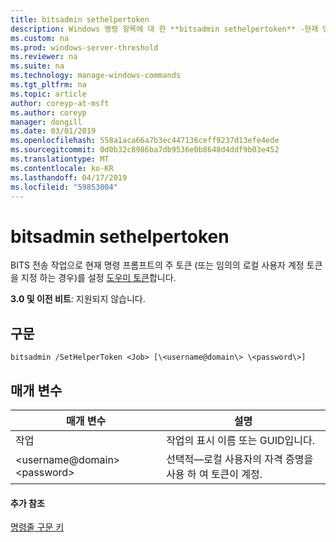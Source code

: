 ```yaml
---
title: bitsadmin sethelpertoken
description: Windows 명령 항목에 대 한 **bitsadmin sethelpertoken** -현재 명령 프롬프트의 주 토큰 (또는 임의의 로컬 사용자 계정 토큰을 지정 하는 경우)는 BITS 전송 작업의 도우미 토큰으로 설정 합니다.
ms.custom: na
ms.prod: windows-server-threshold
ms.reviewer: na
ms.suite: na
ms.technology: manage-windows-commands
ms.tgt_pltfrm: na
ms.topic: article
author: coreyp-at-msft
ms.author: coreyp
manager: dongill
ms.date: 03/01/2019
ms.openlocfilehash: 558a1aca66a7b3ec447136ceff9237d13efe4ede
ms.sourcegitcommit: 0d0b32c8986ba7db9536e0b8648d4ddf9b03e452
ms.translationtype: MT
ms.contentlocale: ko-KR
ms.lasthandoff: 04/17/2019
ms.locfileid: "59853004"
---
```

# <a name="bitsadmin-sethelpertoken"></a>bitsadmin sethelpertoken

BITS 전송 작업으로 현재 명령 프롬프트의 주 토큰 (또는 임의의 로컬 사용자 계정 토큰을 지정 하는 경우)를 설정 [도우미 토큰](/windows/desktop/bits/helper-tokens-for-bits-transfer-jobs)합니다.

**3.0 및 이전 비트**: 지원되지 않습니다.

## <a name="syntax"></a>구문

```
bitsadmin /SetHelperToken <Job> [\<username@domain\> \<password\>]
```

## <a name="parameters"></a>매개 변수

|매개 변수|설명|
|---------|-----------|
|작업|작업의 표시 이름 또는 GUID입니다.|
|\<username@domain\> \<password\>|선택적&mdash;로컬 사용자의 자격 증명을 사용 하 여 토큰이 계정.|

#### <a name="additional-references"></a>추가 참조

[명령줄 구문 키](command-line-syntax-key.md)
